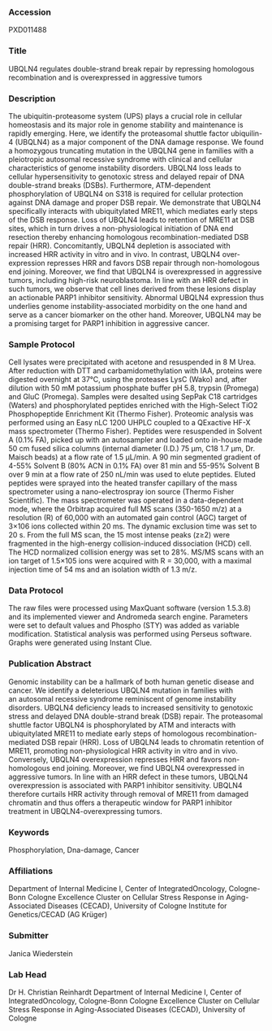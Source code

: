 ### Accession
PXD011488

### Title
UBQLN4 regulates double-strand break repair by repressing homologous recombination and is overexpressed in aggressive tumors

### Description
The ubiquitin-proteasome system (UPS) plays a crucial role in cellular homeostasis and its major role in genome stability and maintenance is rapidly emerging. Here, we identify the proteasomal shuttle factor ubiquilin-4 (UBQLN4) as a major component of the DNA damage response. We found a homozygous truncating mutation in the UBQLN4 gene in families with a pleiotropic autosomal recessive syndrome with clinical and cellular characteristics of genome instability disorders. UBQLN4 loss leads to cellular hypersensitivity to genotoxic stress and delayed repair of DNA double-strand breaks (DSBs). Furthermore, ATM-dependent phosphorylation of UBQLN4 on S318 is required for cellular protection against DNA damage and proper DSB repair. We demonstrate that UBQLN4 specifically interacts with ubiquitylated MRE11, which mediates early steps of the DSB response. Loss of UBQLN4 leads to retention of MRE11 at DSB sites, which in turn drives a non-physiological initiation of DNA end resection thereby enhancing homologous recombination-mediated DSB repair (HRR). Concomitantly, UBQLN4 depletion is associated with increased HRR activity in vitro and in vivo. In contrast, UBQLN4 over-expression represses HRR and favors DSB repair through non-homologous end joining. Moreover, we find that UBQLN4 is overexpressed in aggressive tumors, including high-risk neuroblastoma. In line with an HRR defect in such tumors, we observe that cell lines derived from these lesions display an actionable PARP1 inhibitor sensitivity. Abnormal UBQLN4 expression thus underlies genome instability-associated morbidity on the one hand and serve as a cancer biomarker on the other hand. Moreover, UBQLN4 may be a promising target for PARP1 inhibition in aggressive cancer.

### Sample Protocol
Cell lysates were precipitated with acetone and resuspended in 8 M Urea. After reduction with DTT and carbamidomethylation with IAA, proteins were digested overnight at 37°C, using the proteases LysC (Wako) and, after dilution with 50 mM potassium phosphate buffer pH 5.8, trypsin (Promega) and GluC (Promega). Samples were desalted using SepPak C18 cartridges (Waters) and phosphorylated peptides enriched with the High-Select TiO2 Phosphopeptide Enrichment Kit (Thermo Fisher). Proteomic analysis was performed using an Easy nLC 1200 UHPLC coupled to a QExactive HF-X mass spectrometer (Thermo Fisher). Peptides were resuspended in Solvent A (0.1% FA), picked up with an autosampler and loaded onto in-house made 50 cm fused silica columns (internal diameter (I.D.) 75 μm, C18 1.7 μm, Dr. Maisch beads) at a flow rate of 1.5 µL/min. A 90 min segmented gradient of 4-55% Solvent B (80% ACN in 0.1% FA) over 81 min and 55-95% Solvent B over 9 min at a flow rate of 250 nL/min was used to elute peptides. Eluted peptides were sprayed into the heated transfer capillary of the mass spectrometer using a nano-electrospray ion source (Thermo Fisher Scientific). The mass spectrometer was operated in a data-dependent mode, where the Orbitrap acquired full MS scans (350-1650 m/z) at a resolution (R) of 60,000 with an automated gain control (AGC) target of 3×106 ions collected within 20 ms. The dynamic exclusion time was set to 20 s. From the full MS scan, the 15 most intense peaks (z≥2) were fragmented in the high-energy collision-induced dissociation (HCD) cell. The HCD normalized collision energy was set to 28%. MS/MS scans with an ion target of 1.5×105 ions were acquired with R = 30,000, with a maximal injection time of 54 ms and an isolation width of 1.3 m/z.

### Data Protocol
The raw files were processed using MaxQuant software (version 1.5.3.8) and its implemented viewer and Andromeda search engine. Parameters were set to default values and Phospho (STY) was added as variable modification. Statistical analysis was performed using Perseus software. Graphs were generated using Instant Clue.

### Publication Abstract
Genomic instability can be a hallmark of both human&#xa0;genetic disease and cancer. We identify a&#xa0;deleterious UBQLN4 mutation in families with an&#xa0;autosomal recessive syndrome reminiscent of genome instability disorders. UBQLN4 deficiency leads to increased sensitivity to genotoxic stress and delayed DNA double-strand break (DSB) repair. The proteasomal shuttle factor UBQLN4 is phosphorylated by ATM and interacts with ubiquitylated MRE11 to mediate early steps of homologous recombination-mediated DSB repair (HRR). Loss of UBQLN4 leads to chromatin retention of MRE11, promoting non-physiological HRR activity in&#xa0;vitro and in&#xa0;vivo. Conversely, UBQLN4 overexpression represses HRR and favors non-homologous end joining. Moreover, we find UBQLN4 overexpressed in aggressive tumors. In line with an HRR defect in these tumors, UBQLN4 overexpression is associated with PARP1 inhibitor sensitivity. UBQLN4 therefore curtails HRR activity through removal of MRE11 from damaged chromatin and thus offers a therapeutic window for PARP1 inhibitor treatment in UBQLN4-overexpressing tumors.

### Keywords
Phosphorylation, Dna-damage, Cancer

### Affiliations
Department of Internal Medicine I, Center of IntegratedOncology, Cologne-Bonn Cologne Excellence Cluster on Cellular Stress Response in Aging-Associated Diseases (CECAD), University of Cologne
Institute for Genetics/CECAD (AG Krüger)

### Submitter
Janica  Wiederstein

### Lab Head
Dr H. Christian Reinhardt
Department of Internal Medicine I, Center of IntegratedOncology, Cologne-Bonn Cologne Excellence Cluster on Cellular Stress Response in Aging-Associated Diseases (CECAD), University of Cologne


